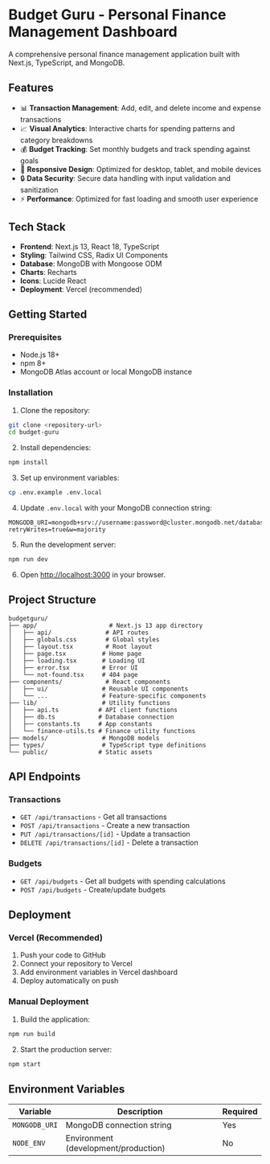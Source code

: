 # Budget Guru - Personal Finance Management Dashboard

A comprehensive personal finance management application built with Next.js, TypeScript, and MongoDB.

## Features

- 📊 **Transaction Management**: Add, edit, and delete income and expense transactions
- 📈 **Visual Analytics**: Interactive charts for spending patterns and category breakdowns
- 💰 **Budget Tracking**: Set monthly budgets and track spending against goals
- 📱 **Responsive Design**: Optimized for desktop, tablet, and mobile devices
- 🔒 **Data Security**: Secure data handling with input validation and sanitization
- ⚡ **Performance**: Optimized for fast loading and smooth user experience

## Tech Stack

- **Frontend**: Next.js 13, React 18, TypeScript
- **Styling**: Tailwind CSS, Radix UI Components
- **Database**: MongoDB with Mongoose ODM
- **Charts**: Recharts
- **Icons**: Lucide React
- **Deployment**: Vercel (recommended)

## Getting Started

### Prerequisites

- Node.js 18+ 
- npm 8+
- MongoDB Atlas account or local MongoDB instance

### Installation

1. Clone the repository:
```bash
git clone <repository-url>
cd budget-guru
```

2. Install dependencies:
```bash
npm install
```

3. Set up environment variables:
```bash
cp .env.example .env.local
```

4. Update `.env.local` with your MongoDB connection string:
```env
MONGODB_URI=mongodb+srv://username:password@cluster.mongodb.net/database?retryWrites=true&w=majority
```

5. Run the development server:
```bash
npm run dev
```

6. Open [http://localhost:3000](http://localhost:3000) in your browser.

## Project Structure

```
budgetguru/
├── app/                    # Next.js 13 app directory
│   ├── api/               # API routes
│   ├── globals.css        # Global styles
│   ├── layout.tsx         # Root layout
│   ├── page.tsx          # Home page
│   ├── loading.tsx       # Loading UI
│   ├── error.tsx         # Error UI
│   └── not-found.tsx     # 404 page
├── components/            # React components
│   ├── ui/               # Reusable UI components
│   └── ...               # Feature-specific components
├── lib/                  # Utility functions
│   ├── api.ts           # API client functions
│   ├── db.ts            # Database connection
│   ├── constants.ts     # App constants
│   └── finance-utils.ts # Finance utility functions
├── models/               # MongoDB models
├── types/                # TypeScript type definitions
└── public/              # Static assets
```

## API Endpoints

### Transactions
- `GET /api/transactions` - Get all transactions
- `POST /api/transactions` - Create a new transaction
- `PUT /api/transactions/[id]` - Update a transaction
- `DELETE /api/transactions/[id]` - Delete a transaction

### Budgets
- `GET /api/budgets` - Get all budgets with spending calculations
- `POST /api/budgets` - Create/update budgets

## Deployment

### Vercel (Recommended)

1. Push your code to GitHub
2. Connect your repository to Vercel
3. Add environment variables in Vercel dashboard
4. Deploy automatically on push

### Manual Deployment

1. Build the application:
```bash
npm run build
```

2. Start the production server:
```bash
npm start
```

## Environment Variables

| Variable | Description | Required |
|----------|-------------|----------|
| `MONGODB_URI` | MongoDB connection string | Yes |
| `NODE_ENV` | Environment (development/production) | No |
